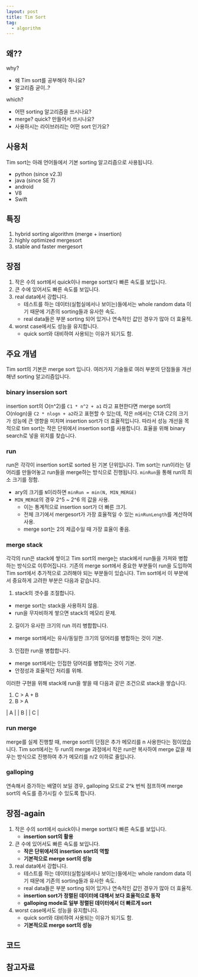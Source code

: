 ```yaml
---
layout: post
title: Tim Sort
tag:
  - algorithm
---
```


## 왜??

why?
- 왜 Tim sort를 공부해야 하나요?
- 알고리즘 굳이..?

which?
- 어떤 sorting 알고리즘을 쓰시나요?
- merge? quick? 만들어서 쓰시나요?
- 사용하시는 라이브러리는 어떤 sort 인가요?


## 사용처

Tim sort는 아래 언어들에서 기본 sorting 알고리즘으로 사용됩니다.

- python (since v2.3)
- java (since SE 7)
- android
- V8
- Swift

## 특징

1. hybrid sorting algorithm (merge + insertion)
2. highly optimized mergesort
3. stable and faster mergesort

## 장점

1. 작은 수의 sort에서 quick이나 merge sort보다 빠른 속도를 보입니다.
2. 큰 수에 있어서도 빠른 속도를 보입니다.
3. real data에서 강합니다.
   - 테스트를 하는 데이터(실험실에서나 보이는)들에서는 whole random data 이기 때문에 기존의 sorting들과 유사한 속도.
   - real data들은 부분 sorting 되어 있거나 연속적인 값인 경우가 많아 더 효율적.
4. worst case에서도 성능을 유지합니다.
   - quick sort와 대비하여 사용되는 이유가 되기도 함.

## 주요 개념
Tim sort의 기본은 merge sort 입니다.
여러가지 기술들로 여러 부분의 단점들을 개선해낸 sorting 알고리즘입니다.

### binary insersion sort
insertion sort의 O(n^2)를 `C1 * n^2 + a1` 라고 표현한다면 merge sort의 O(nlogn)을 `C2 * nlogn + a2`라고 표현할 수 있는데, 작은 n에서는 C1과 C2의 크기가 성능에 큰 영향을 미치며 insertion sort가 더 효율적입니다.
따라서 성능 개선을 목적으로 tim sort는 작은 단위에서 insertion sort를 사용합니다.
효율을 위해 binary search로 넣을 위치를 찾습니다.

### run
run은 각각이 insertion sort로 sorted 된 기본 단위입니다.
Tim sort는 run이라는 덩어리를 만들어놓고 run들을 merge하는 방식으로 진행됩니다.
`minRun`을 통해 run의 최소 크기를 정함.
- ary의 크기를 `N`이라하면 `minRun = min(N, MIN_MERGE)`
- `MIN_MERGE`의 경우  2^5 ~ 2^6 의 값을 사용.
  - 이는 통계적으로 insertion sort가 더 빠른 크기.
  - 전체 크기에서 mergesort가 가장 효율적일 수 있는 `minRunLength`를 계산하여 사용.
  - merge sort는 2의 제곱수일 때 가장 효율이 좋음.

### merge stack
각각의 run은 stack에 쌓이고 Tim sort의 merge는 stack에서 run들을 가져와 병합하는 방식으로 이루어집니다.
기존의 merge sort에서 중요한 부분들이 run을 도입하여 Tim sort에서 추가적으로 고려해야 되는 부분들이 있습니다.
Tim sort에서 이 부분에서 중요하게 고려한 부분은 다음과 같습니다.

1. stack의 갯수를 조절합니다.
  - merge sort는 stack을 사용하지 않음.
  - run을 무자비하게 쌓으면 stack의 메모리 문제.
2. 길이가 유사한 크기의 run 끼리 병합합니다.
  - merge sort에서는 유사/동일한 크기의 덩어리를 병합하는 것이 기본.
3. 인접한 run을 병합합니다.
  - merge sort에서는 인접한 덩어리를 병합하는 것이 기본.
  - 안정성과 효율적인 처리를 위해.
  
이러한 구현을 위해 stack에 run을 쌓을 때 다음과 같은 조건으로 stack을 쌓습니다.

1. C > A + B
2. B > A

| A |
|   B  |
|     C     |

### run merge
merge를 실제 진행할 때, merge sort의 단점은 추가 메모리를 n 사용한다는 점이었습니다.
Tim sort에서는 두 run의 merge 과정에서 작은 run만 복사하여 merge 값을 채우는 방식으로 진행하여 추가 메모리를 n/2 이하로 줄입니다.

### galloping
연속해서 증가하는 배열이 보일 경우, galloping 모드로 2^k 번씩 점프하며 merge sort의 속도를 증가시킬 수 있도록 합니다.

## 장점-again

1. 작은 수의 sort에서 quick이나 merge sort보다 빠른 속도를 보입니다.
   - **insertion sort의 활용**
2. 큰 수에 있어서도 빠른 속도를 보입니다.
   - **작은 단위에서의 insertion sort의 역할**
   - **기본적으로 merge sort의 성능**
3. real data에서 강합니다.
   - 테스트를 하는 데이터(실험실에서나 보이는)들에서는 whole random data 이기 때문에 기존의 sorting들과 유사한 속도.
   - real data들은 부분 sorting 되어 있거나 연속적인 값인 경우가 많아 더 효율적.
   - **insertion sort가 정렬된 데이터에 대해서 보다 효율적으로 동작**
   - **galloping mode로 일부 정렬된 데이터에서 더 빠르게 sort**
4. worst case에서도 성능을 유지합니다.
   - quick sort와 대비하여 사용되는 이유가 되기도 함.
   - **기본적으로 merge sort의 성능**

## 코드

## 참고자료
